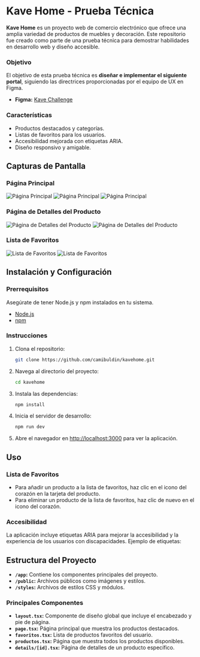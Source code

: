 # Kave Home - Prueba Técnica


**Kave Home** es un proyecto web de comercio electrónico que ofrece una amplia variedad de productos de muebles y decoración. Este repositorio fue creado como parte de una prueba técnica para demostrar habilidades en desarrollo web y diseño accesible.


### Objetivo

El objetivo de esta prueba técnica es **diseñar e implementar el siguiente portal**, siguiendo las directrices proporcionadas por el equipo de UX en Figma.

- **Figma:** [Kave Challenge](https://www.figma.com/file/KfDdY1c32OaOTT20GuzvCR/Front-Challenge-2024?type=design&node-id=0-1&mode=design&t=24SXgmGP2BeSDqKB-0)


### Características

- Productos destacados y categorías.
- Listas de favoritos para los usuarios.
- Accesibilidad mejorada con etiquetas ARIA.
- Diseño responsivo y amigable.

## Capturas de Pantalla

### Página Principal
![Página Principal](../kave-challenge/public/homepage.png)
![Página Principal](../kave-challenge/public/homepage1.png)
![Página Principal](../kave-challenge/public/homepage2.png)

### Página de Detalles del Producto
![Página de Detalles del Producto](../kave-challenge/public/detailspage.png)
![Página de Detalles del Producto](../kave-challenge/public/detailspage1.png)

### Lista de Favoritos
![Lista de Favoritos](../kave-challenge/public/favpage.png)
![Lista de Favoritos](../kave-challenge/public/favpage1.png)

## Instalación y Configuración

### Prerrequisitos

Asegúrate de tener Node.js y npm instalados en tu sistema.

- [Node.js](https://nodejs.org/)
- [npm](https://www.npmjs.com/)

### Instrucciones

1. Clona el repositorio:

    ```bash
    git clone https://github.com/camibuldin/kavehome.git
    ```

2. Navega al directorio del proyecto:

    ```bash
    cd kavehome
    ```

3. Instala las dependencias:

    ```bash
    npm install
    ```

4. Inicia el servidor de desarrollo:

    ```bash
    npm run dev
    ```

5. Abre el navegador en [http://localhost:3000](http://localhost:3000) para ver la aplicación.

## Uso

### Lista de Favoritos

- Para añadir un producto a la lista de favoritos, haz clic en el icono del corazón en la tarjeta del producto.
- Para eliminar un producto de la lista de favoritos, haz clic de nuevo en el icono del corazón.

### Accesibilidad

La aplicación incluye etiquetas ARIA para mejorar la accesibilidad y la experiencia de los usuarios con discapacidades. Ejemplo de etiquetas:

## Estructura del Proyecto

- **`/app`:** Contiene los componentes principales del proyecto.
- **`/public`:** Archivos públicos como imágenes y estilos.
- **`/styles`:** Archivos de estilos CSS y módulos.

### Principales Componentes

- **`layout.tsx`:** Componente de diseño global que incluye el encabezado y pie de página.
- **`page.tsx`:** Página principal que muestra los productos destacados.
- **`favoritos.tsx`:** Lista de productos favoritos del usuario.
- **`productos.tsx`:** Página que muestra todos los productos disponibles.
- **`details/[id].tsx`:** Página de detalles de un producto específico.

